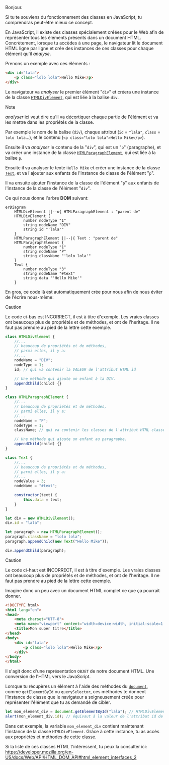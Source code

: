 Bonjour.

Si tu te souviens du fonctionnement des classes en JavaScript, tu comprendras peut-être mieux ce concept.

En JavaScript, il existe des classes spécialement créées pour le Web afin de représenter tous les éléments présents dans
un document HTML. Concrètement, lorsque tu accèdes à une page, le navigateur lit le document HTML ligne par ligne et
crée des instances de ces classes pour chaque élément qu'il _analyse_.

Prenons un exemple avec ces éléments :

```html
<div id="lala">
	<p class="lolo lola">Hello Mike</p>
</div>
```

Le navigateur va _analyser_ le premier élément "`div`" et créera une instance de la classe
[`HTMLDivElement`](https://developer.mozilla.org/en-US/docs/Web/API/HTMLDivElement), qui est liée à la balise `div`.

> [!NOTE]
>
> _analyser_ ici veut dire qu'il va décortiquer chaque partie de l'élément et va les mettre dans les propriétés de la classe.
>
> Par exemple le nom de la balise (`div`), chaque attribut (`id` = `"lala"`, `class` = `lolo lola`...),
> et le contenu (`<p class="lolo lola">Hello Mike</p>`).

Ensuite il va _analyser_ le contenu de la "`div`", qui est un "`p`" (paragraphe), et va créer une instance de la classe
[`HTMLParagraphElement`](https://developer.mozilla.org/en-US/docs/Web/API/HTMLParagraphElement), qui est liée à la
balise `p`.

Ensuite il va analyser le texte `Hello Mike` et créer une instance de la classe
[`Text`](https://developer.mozilla.org/en-US/docs/Web/API/Text), et va l'ajouter aux enfants de l'instance de classe de
l'élément "`p`".

Il va ensuite ajouter l'instance de la classe de l'élément "`p`" aux enfants de l'instance de la classe de l'élément
"`div`".

Ce qui nous donne l'arbre **DOM** suivant:

```mermaid
erDiagram
	HTMLDivElement ||--o{ HTMLParagraphElement : "parent de"
	HTMLDivElement {
		number nodeType "1"
		string nodeName "DIV"
		string id "'lala'"
	}
	HTMLParagraphElement ||--|{ Text : "parent de"
	HTMLParagraphElement {
		number nodeType "1"
		string nodeName "P"
		string className "'lolo lola'"
	}
	Text {
		number nodeType "3"
		string nodeName "#text"
		string data "'Hello Mike'"
	}
```

En gros, ce code là est automatiquement crée pour nous afin de nous éviter de l'écrire nous-même:

> [!CAUTION]
>
> Le code ci-bas est INCORRECT, il est à titre d'exemple. Les vraies classes ont beaucoup plus de propriétés et de
> méthodes, et ont de l'heritage. Il ne faut pas prendre au pied de la lettre cette exemple.

```js
class HTMLDivElement {
	//...
	// beaucoup de propriétés et de méthodes,
	// parmi elles, il y a:
	//...
	nodeName = "DIV";
	nodeType = 1;
	id; // qui va contenir la VALEUR de l'attribut HTML id

	// Une méthode qui ajoute un enfant à la DIV.
	appendChild(child) {}
}

class HTMLParagraphElement {
	//...
	// beaucoup de propriétés et de méthodes,
	// parmi elles, il y a:
	//...
	nodeName = "P";
	nodeType = 1;
	className; // qui va contenir les classes de l'attribut HTML classes

	// Une méthode qui ajoute un enfant au paragraphe.
	appendChild(child) {}
}

class Text {
	//...
	// beaucoup de propriétés et de méthodes,
	// parmi elles, il y a:
	//...
	nodeValue = 3;
	nodeName = "#text";

	constructor(text) {
		this.data = text;
	}
}

let div = new HTMLDivElement();
div.id = "lala";

let paragraph = new HTMLParagraphElement();
paragraph.className = "lolo lola";
paragraph.appendChild(new Text("Hello Mike"));

div.appendChild(paragraph);
```

> [!CAUTION]
>
> Le code ci-haut est INCORRECT, il est à titre d'exemple. Les vraies classes ont beaucoup plus de propriétés et de
> méthodes, et ont de l'heritage. Il ne faut pas prendre au pied de la lettre cette exemple.

Imagine donc un peu avec un document HTML complet ce que ça pourrait donner.

```html
<!DOCTYPE html>
<html lang="en">
<head>
	<meta charset="UTF-8">
	<meta name="viewport" content="width=device-width, initial-scale=1.0">
	<title>Mon super titre</title>
</head>
<body>
	<div id="lala">
		<p class="lolo lola">Hello Mike</p>
	</div>
</body>
</html>
```

Il s'agit donc d'une représentation `OBJET` de notre document HTML. Une conversion de l'HTML vers le JavaScript.

Lorsque tu récupères un élément à l'aide des méthodes du
[`document`](https://developer.mozilla.org/en-US/docs/Web/API/Document), comme `getElementById` ou `querySelector`, ces
méthodes te donnent l'instance de classe que le navigateur a soigneusement créée pour représenter l'élément que tu as
demandé de cibler.

```js
let mon_element_div = document.getElementById("lala"); // HTMLDivElement
alert(mon_element_div.id); // équivaut à la valeur de l'attribut id de la div (= "lala")
```

Dans cet exemple, la variable `mon_element_div` contient maintenant l'instance de la classe `HTMLDivElement`. Grâce à
cette instance, tu as accès aux propriétés et méthodes de cette classe.

Si la liste de ces classes HTML t'intéressent, tu peux la consulter ici: https://developer.mozilla.org/en-US/docs/Web/API/HTML_DOM_API#html_element_interfaces_2
